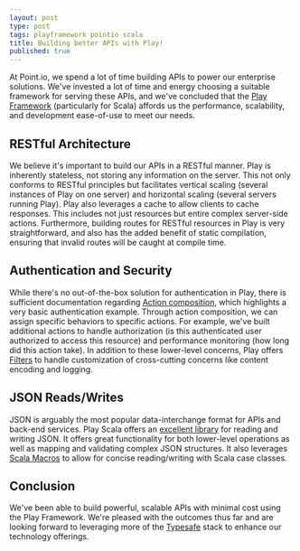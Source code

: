 ```yaml
---
layout: post
type: post
tags: playframework pointio scala
title: Building better APIs with Play!
published: true
---
```


At Point.io, we spend a lot of time building APIs to power our enterprise solutions.  We've invested a lot of time and energy choosing a suitable framework for serving these APIs, and we've concluded that the [Play Framework](http://www.playframework.com) (particularly for Scala) affords us the performance, scalability, and development ease-of-use to meet our needs.

## RESTful Architecture

We believe it's important to build our APIs in a RESTful manner.  Play is inherently stateless, not storing any information on the server.  This not only conforms to RESTful principles but facilitates vertical scaling (several instances of Play on one server) and horizontal scaling (several servers running Play).  Play also leverages a cache to allow clients to cache responses.  This includes not just resources but entire complex server-side actions.  Furthermore, building routes for RESTful resources in Play is very straightforward, and also has the added benefit of static compilation, ensuring that invalid routes will be caught at compile time.

## Authentication and Security

While there's no out-of-the-box solution for authentication in Play, there is sufficient documentation regarding [Action composition](http://www.playframework.com/documentation/2.2.x/ScalaActionsComposition), which highlights a very basic authentication example.  Through action composition, we can assign specific behaviors to specific actions.  For example, we've built additional actions to handle authorization (is this authenticated user authorized to access this resource) and performance monitoring (how long did this action take).  In addition to these lower-level concerns, Play offers [Filters](http://www.playframework.com/documentation/2.2.x/ScalaHttpFilters) to handle customization of cross-cutting concerns like content encoding and logging.

## JSON Reads/Writes

JSON is arguably the most popular data-interchange format for APIs and back-end services.  Play Scala offers an [excellent library](http://www.playframework.com/documentation/2.2.x/ScalaJson) for reading and writing JSON.  It offers great functionality for both lower-level operations as well as mapping and validating complex JSON structures.  It also leverages [Scala Macros](http://www.playframework.com/documentation/2.2.x/ScalaJsonInception) to allow for concise reading/writing with Scala case classes.

## Conclusion

We've been able to build powerful, scalable APIs with minimal cost using the Play Framework.  We're pleased with the outcomes thus far and are looking forward to leveraging more of the [Typesafe](http://typesafe.com/) stack to enhance our technology offerings. 